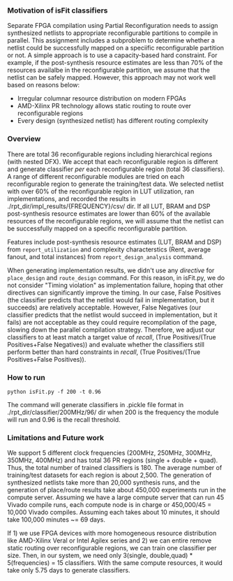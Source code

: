 ### Motivation of isFit classifiers
Separate FPGA compilation using Partial Reconfiguration needs to assign synthesized netlists
to appropriate reconfigurable partitions to compile in parallel.
This assignment includes a subproblem to determine whether a netlist could be successfully mapped
on a speciific reconfigurable partition or not.
A simple approach is to use a capacity-based hard constraint.
For example, if the post-synthesis resource estimates are less than 70% of the resources availalbe
in the reconfigurable partition, we assume that the netlist can be safely mapped.
However, this approach may not work well based on reasons below:
- Irregular columnar resource distribution on modern FPGAs
- AMD-Xilinx PR technology allows static routing to route over reconfigurable regions
- Every design (synthesized netlist) has different routing complexity


### Overview
There are total 36 reconfigurable regions including hierarchical regions (with nested DFX). 
We accept that each reconfigurable region is different and generate
classifier *per* each reconfigurable region (total 36 classifiers).
A range of different reconfigurable modules are tried on each reconfigurable region
to generate the training/test data. 
We 
selected netlist with over 60% of the reconfigurable region in LUT utilization,
ran implementations,
and recorded the results in ./rpt_dir/impl_results/{FREQUENCY}/csv/ dir.
If all LUT, BRAM and DSP post-synthesis resource estimates are
lower than 60% of the available resources of the reconfigurable regions, 
we will assume that the netlist can be successfully mapped on a specific reconfigurable partition.

Features include post-synthesis resource estimates (LUT, BRAM and DSP) from `report_utilization` and
complexity characterstics (Rent, average fanout, and total instances) from `report_design_analysis` command.

When generating implementation results, we didn't use any *directive* for `place_design` and `route_design` command.
For this reason, in isFit.py, we do not consider "Timing violation" as implementation failure,
hoping that other directives can significantly improve the timing.
In our case, False Positives (the classifier predicts that the netlist would fail in implementation, but it succeeds)
are relatively acceptable.
However, False Negatives (our classifier predicts that the netlist would succeed in implementation, but it fails)
are not acceptable as they could require recompilation of the page, slowing down the parallel compilation strategy.
Therefore, we adjust our classifiers to at least match a target value of
*recall*, (True Positives/(True Positives+False Negatives)) and
evaluate whether the classifiers still perform better than hard constraints in
*recall*, (True Positives/(True Positives+False Positives)).

### How to run
```
python isFit.py -f 200 -t 0.96
```
The command will generate classifiers in .pickle file format in ./rpt_dir/classifier/200MHz/96/ dir
when 200 is the frequency the module will run and 0.96 is the recall threshold.

### Limitations and Future work
We support 5 different clock frequencies (200MHz, 250MHz, 300MHz, 350MHz, 400MHz) and
has total 36 PR regions (single + double + quad). Thus, the total number of
trained classifiers is 180.
The average number of training/test datasets for each region is about 2,500.
The generation of synthesized netlists take
more than 20,000 synthesis runs, and the generation of
place/route results take about 450,000 experiments run in the compute server.
Assuming we have a large compute server that can run 45 Vivado compile runs,
each compute node is in charge or 450,000/45 = 10,000 Vivado compiles.
Assuming each takes about 10 minutes, it should take 100,000 minutes ~= 69 days.

If 1) we use FPGA devices with more homogeneous resource distribution like AMD-Xilinx Veral or Intel Agilex series
and 2) we can entire remove static routing over reconfigurable regions,
we can train one classifier per size.
Then, in our system, we need only 3(single, double,quad) * 5(frequencies) = 15 classifiers.
With the same compute resources, it would take only 5.75 days to generate classifiers.

